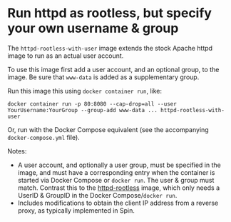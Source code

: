 # Run httpd as rootless, but specify your own username & group

The `httpd-rootless-with-user` image extends the stock Apache httpd image to
run as an actual user account.

To use this image first add a user account, and an optional group, to the image.
Be sure that `www-data` is added as a supplementary group.

Run this image this using `docker container run`, like:

    docker container run -p 80:8080 --cap-drop=all --user YourUsername:YourGroup --group-add www-data ... httpd-rootless-with-user

Or, run with the Docker Compose equivalent (see the accompanying `docker-compose.yml` file).

Notes:

* A user account, and optionally a user group, must be specified in the image,
  and must have a corresponding entry when the container is started via Docker
  Compose or `docker run`. The user & group must match.  Contrast this to the
  [httpd-rootless][1] image, which only needs a UserID & GroupID in the Docker
  Compose/`docker run`.
* Includes modifications to obtain the client IP address from a reverse
  proxy, as typically implemented in Spin.

[1]: https://github.com/NERSC/spin-recipes/tree/master/httpd-rootless
